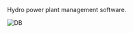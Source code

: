 Hydro power plant management software.

![DB](https://github.com/user-attachments/assets/a5f536bb-30e9-423a-9676-d0a87c62e0d8)

